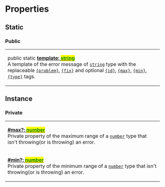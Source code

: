 # Properties

## Static

### Public

|                                                                                                                                                                                                                                                                                                                                                                                                                                                                                                                                                                                                                                                                                                                                                                                                                                                                         |
| ----------------------------------------------------------------------------------------------------------------------------------------------------------------------------------------------------------------------------------------------------------------------------------------------------------------------------------------------------------------------------------------------------------------------------------------------------------------------------------------------------------------------------------------------------------------------------------------------------------------------------------------------------------------------------------------------------------------------------------------------------------------------------------------------------------------------------------------------------------------------- |
| <p>public static <a href="static-template.md"><strong>template: </strong><mark style="color:green;"><strong>string</strong></mark></a><br>A template of the error message of <a href="https://developer.mozilla.org/en-US/docs/Web/JavaScript/Reference/Global_Objects/String"><code>string</code></a> type with the replaceable <a href="../../commonerror/v-constructor.md#problem"><code>{problem}</code></a>, <a href="../../commonerror/v-constructor.md#fix"><code>{fix}</code></a> and optional <a href="../../commonerror/properties/static-template.md#id"><code>{id}</code></a>, <a href="../../commonerror/properties/static-template.md#max"><code>{max}</code></a>, <a href="../../commonerror/properties/static-template.md#min"><code>{min}</code></a>, <a href="../../commonerror/properties/static-template.md#type"><code>{type}</code></a> tags.</p> |

## Instance

### Private

|                                                                                                                                                                                                                                                                                                                                                           |
| --------------------------------------------------------------------------------------------------------------------------------------------------------------------------------------------------------------------------------------------------------------------------------------------------------------------------------------------------------- |
| <p><strong></strong><a href="max.md"><strong>#max?: </strong><mark style="color:green;"><strong>number</strong></mark></a><br>Private property of the maximum range of a <a href="https://developer.mozilla.org/en-US/docs/Web/JavaScript/Reference/Global_Objects/Number"><code>number</code></a> type that isn't throwing(or is throwing) an error.</p> |
| <p><strong></strong><a href="min.md"><strong>#min?: </strong><mark style="color:green;"><strong>number</strong></mark></a><br>Private property of the minimum range of a <a href="https://developer.mozilla.org/en-US/docs/Web/JavaScript/Reference/Global_Objects/Number"><code>number</code></a> type that isn't throwing(or is throwing) an error.</p> |
